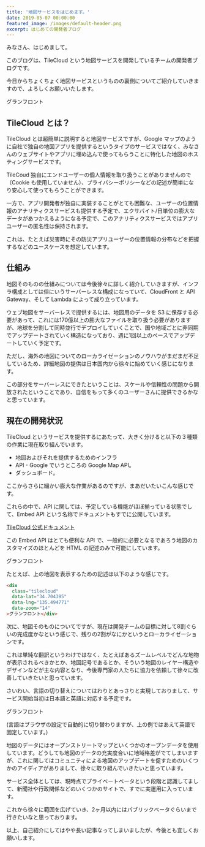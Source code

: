 ```yaml
---
title: '地図サービスをはじめます。'
date: 2019-05-07 00:00:00
featured_image: /images/default-header.png
excerpt: はじめての開発者ブログ
---
```


みなさん、はじめまして。

このブログは、TileCloud という地図サービスを開発しているチームの開発者ブログです。

今日からちょくちょく地図サービスというものの裏側についてご紹介していきますので、よろしくお願いいたします。

<div
  class="tilecloud"
  data-lat="35.65810422222222"
  data-lng="139.74135747222223"
  data-zoom="16"
  data-style="tilecloud-basic-3d"
  data-marker="off"
>グランフロント</div>


## TileCloud とは？

TileCloud とは超簡単に説明すると地図サービスですが、Google マップのように自社で独自の地図アプリを提供するというタイプのサービスではなく、みなさんのウェブサイトやアプリに埋め込んで使ってもらうことに特化した地図のホスティングサービスです。

TileCoud 独自にエンドユーザーの個人情報を取り扱うことがありませんので（Cookie も使用していません）、プライバシーポリシーなどの記述が簡単になり安心して使ってもらうことができます。

一方で、アプリ開発者が独自に実装することがとても困難な、ユーザーの位置情報のアナリティクスサービスも提供する予定で、エクサバイト/日単位の膨大なデータがあつかえるようになる予定で、このアナリティクスサービスではアプリユーザーの匿名性は保持されます。

これは、たとえば災害時にその防災アプリユーザーの位置情報の分布などを把握するなどのユースケースを想定しています。

## 仕組み

地図そのものの仕組みについては今後徐々に詳しく紹介していきますが、インフラ構成としては俗にいうサーバーレスな構成になっていて、CloudFront と API Gateway、そして Lambda によって成り立っています。

ウェブ地図をサーバーレスで提供するには、地図用のデータを S3 に保存する必要があって、これには170億以上の膨大なファイルを取り扱う必要がありますが、地球を分割して同時並行でデプロイしていくことで、国や地域ごとに非同期でアップデートされていく構造になっており、週に1回以上のペースでアップデートしていく予定です。

ただし、海外の地図についてのローカライゼーションのノウハウがまだまだ不足しているため、詳細地図の提供は日本国内から徐々に始めていく感じになります。

この部分をサーバーレスにできたということは、スケールや信頼性の問題から開放されたということであり、自信をもって多くのユーザーさんに提供できるかなと思っています。

## 現在の開発状況

TileCloud というサービスを提供するにあたって、大きく分けると以下の３種類の作業に現在取り組んでいます。

* 地図およびそれを提供するためのインフラ
* API - Google でいうところの Google Map API。
* ダッシュボード。

ここからさらに細かい膨大な作業があるのですが、まあだいたいこんな感じです。

これらの中で、API に関しては、予定している機能がほぼ揃っている状態でして、Embed API という名称でドキュメントもすでに公開しています。

[TileCloud 公式ドキュメント](https://docs.tilecloud.io/)

この Embed API はとても便利な API で、一般的に必要となるであろう地図のカスタマイズのほとんどを HTML の記述のみで可能にしています。

<div
  class="tilecloud"
  data-lat="34.704395"
  data-lng="135.494771"
  data-zoom="14"
  data-fullscreen-control="on"
>グランフロント</div>

たとえば、上の地図を表示するための記述は以下のような感じです。

```html
<div
  class="tilecloud"
  data-lat="34.704395"
  data-lng="135.494771"
  data-zoom="14"
>グランフロント</div>
```

次に、地図そのものについてですが、現在は開発チームの目標に対して8割ぐらいの完成度かなという感じで、残りの2割がなにかというとローカライゼーションです。

これは単純な翻訳というわけではなく、たとえばあるズームレベルでどんな地物が表示されるべきかとか、地図記号であるとか、そういう地図のレイヤー構造やデザインなどが主な内容となり、今後専門家の人たちに協力を依頼して徐々に改善していきたいと思っています。

さいわい、言語の切り替えについてはわりとあっさりと実現しておりまして、サービス開始当初は日本語と英語に対応する予定です。

<div
  class="tilecloud"
  data-lat="34.704395"
  data-lng="135.494771"
  data-zoom="14"
  data-lang="en"
>グランフロント</div>

(言語はブラウザの設定で自動的に切り替わりますが、上の例ではあえて英語で固定しています。)

地図のデータにはオープンストリートマップといくつかのオープンデータを使用しています。どうしても地図のデータの充実度合いに地域格差がでてしまいますが、これに関してはコミュニティによる地図のアップデートを促すためのいくつかのアイディアがありまして、徐々に取り組んでいきたいと思っています。

サービス全体としては、現時点でプライベートベータという段階と認識してまして、新聞社や行政関係などのいくつかのサイトで、すでに実運用に入っています。

これから徐々に範囲を広げていき、2ヶ月以内にはパブリックベータぐらいまで行きたいなと思っております。

以上、自己紹介にしてはやや長い記事なってしまいましたが、今後とも宜しくお願いします。